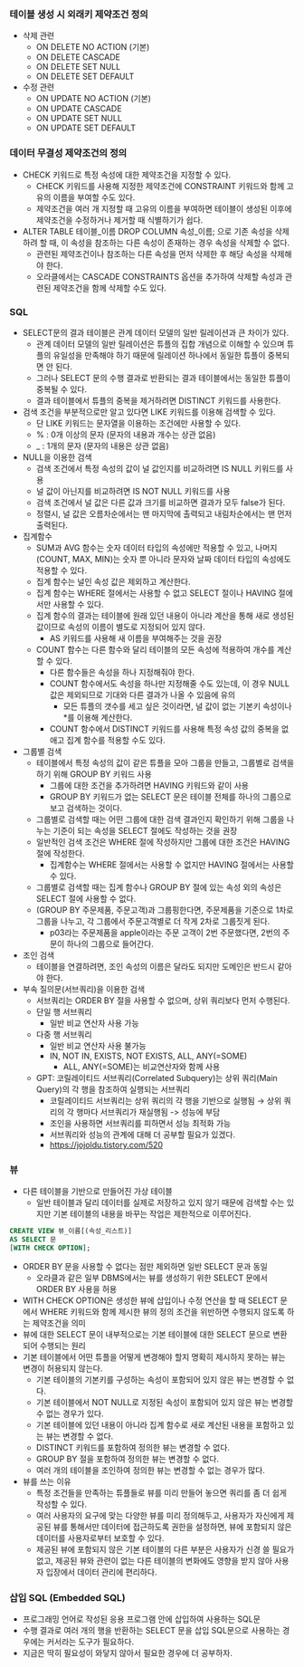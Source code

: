 ### 테이블 생성 시 외래키 제약조건 정의
- 삭제 관련
  - ON DELETE NO ACTION (기본)
  - ON DELETE CASCADE
  - ON DELETE SET NULL
  - ON DELETE SET DEFAULT
- 수정 관련
  - ON UPDATE NO ACTION (기본)
  - ON UPDATE CASCADE
  - ON UPDATE SET NULL
  - ON UPDATE SET DEFAULT

### 데이터 무결성 제약조건의 정의
- CHECK 키워드로 특정 속성에 대한 제약조건을 지정할 수 있다.
  - CHECK 키워드를 사용해 지정한 제약조건에 CONSTRAINT 키워드와 함께 고유의 이름을 부여할 수도 있다.
  - 제약조건을 여러 개 지정할 때 고유의 이름을 부여하면 테이블이 생성된 이후에 제약조건을 수정하거나 제거할 때 식별하기가 쉽다.
- ALTER TABLE 테이블_이름 DROP COLUMN 속성_이름; 으로 기존 속성을 삭제하려 할 때, 이 속성을 참조하는 다른 속성이 존재하는 경우 속성을 삭제할 수 없다.
  - 관련된 제약조건이나 참조하는 다른 속성을 먼저 삭제한 후 해당 속성을 삭제해야 한다.
  - 오라클에서는 CASCADE CONSTRAINTS 옵션을 추가하여 삭제할 속성과 관련된 제약조건을 함께 삭제할 수도 있다.

### SQL
- SELECT문의 결과 테이블은 관계 데이터 모델의 일반 릴레이션과 큰 차이가 있다.
  - 관계 데이터 모델의 일반 릴레이션은 튜플의 집합 개념으로 이해할 수 있으며 튜플의 유일성을 만족해야 하기 때문에 릴레이션 하나에서 동일한 튜플이 중복되면 안 된다.
  - 그러나 SELECT 문의 수행 결과로 반환되는 결과 테이블에서는 동일한 튜플이 중복될 수 있다.
  - 결과 테이블에서 튜플의 중복을 제거하려면 DISTINCT 키워드를 사용한다.
- 검색 조건을 부분적으로만 알고 있다면 LIKE 키워드를 이용해 검색할 수 있다.
  - 단 LIKE 키워드는 문자열을 이용하는 조건에만 사용할 수 있다.
  - % : 0개 이상의 문자 (문자의 내용과 개수는 상관 없음)
  - _ : 1개의 문자 (문자의 내용은 상관 없음)
- NULL을 이용한 검색
  - 검색 조건에서 특정 속성의 값이 널 값인지를 비교하려면 IS NULL 키워드를 사용
  - 널 값이 아닌지를 비교하려면 IS NOT NULL 키워드를 사용
  - 검색 조건에서 널 값은 다른 값과 크기를 비교하면 결과가 모두 false가 된다.
  - 정렬시, 널 값은 오름차순에서는 맨 마지막에 촐력되고 내림차순에서는 맨 먼저 출력된다.
- 집계함수
  - SUM과 AVG 함수는 숫자 데이터 타입의 속성에만 적용할 수 있고, 나머지(COUNT, MAX, MIN)는 숫자 뿐 아니라 문자와 날짜 데이터 타입의 속성에도 적용할 수 있다.
  - 집계 함수는 널인 속성 값은 제외하고 계산한다.
  - 집계 함수는 WHERE 절에서는 사용할 수 없고 SELECT 절이나 HAVING 절에서만 사용할 수 있다.
  - 집계 함수의 결과는 테이블에 원래 있던 내용이 아니라 계산을 통해 새로 생성된 값이므로 속성의 이름이 별도로 지정되어 있지 않다. 
    - AS 키워드를 사용해 새 이름을 부여해주는 것을 권장
  - COUNT 함수는 다른 함수와 달리 테이블의 모든 속성에 적용하여 개수를 계산할 수 있다.
    - 다른 함수들은 속성을 하나 지정해줘야 한다.
    - COUNT 함수에서도 속성을 하나만 지정해줄 수도 있는데, 이 경우 NULL 값은 제외되므로 기대와 다른 결과가 나올 수 있음에 유의
      - 모든 튜플의 갯수를 세고 싶은 것이라면, 널 값이 없는 기본키 속성이나 *를 이용해 계산한다.
    - COUNT 함수에서 DISTINCT 키워드를 사용해 특정 속성 값의 중복을 없애고 집계 함수를 적용할 수도 있다.
- 그룹별 검색
  - 테이블에서 특정 속성의 값이 같은 튜플을 모아 그룹을 만들고, 그룹별로 검색을 하기 위해 GROUP BY 키워드 사용
    - 그룹에 대한 조건을 추가하려면 HAVING 키워드와 같이 사용
    - GROUP BY 키워드가 없는 SELECT 문은 테이블 전체를 하나의 그룹으로 보고 검색하는 것이다.
  - 그룹별로 검색할 때는 어떤 그룹에 대한 검색 결과인지 확인하기 위해 그룹을 나누는 기준이 되는 속성을 SELECT 절에도 작성하는 것을 권장
  - 일반적인 검색 조건은 WHERE 절에 작성하지만 그룹에 대한 조건은 HAVING 절에 작성한다.
    - 집계함수는 WHERE 절에서는 사용할 수 없지만 HAVING 절에서는 사용할 수 있다.
  - 그룹별로 검색할 때는 집계 함수나 GROUP BY 절에 있는 속성 외의 속성은 SELECT 절에 사용할 수 없다.
  - (GROUP BY 주문제품, 주문고객)과 그룹핑한다면, 주문제품을 기준으로 1차로 그룹을 나누고, 각 그룹에서 주문고객별로 더 작게 2차로 그룹짓게 된다.
    - p03라는 주문제품을 apple이라는 주문 고객이 2번 주문했다면, 2번의 주문이 하나의 그룹으로 들어간다.
- 조인 검색
  - 테이블을 연결하려면, 조인 속성의 이름은 달라도 되지만 도메인은 반드시 같아야 한다.
- 부속 질의문(서브쿼리)을 이용한 검색
  - 서브쿼리는 ORDER BY 절을 사용할 수 없으며, 상위 쿼리보다 먼저 수행된다.
  - 단일 행 서브쿼리
    - 일반 비교 연산자 사용 가능
  - 다중 행 서브쿼리
    - 일반 비교 연산자 사용 불가능
    - IN, NOT IN, EXISTS, NOT EXISTS, ALL, ANY(=SOME)
      - ALL, ANY(=SOME)는 비교연산자와 함께 사용
  - GPT: 코릴레이티드 서브쿼리(Correlated Subquery)는 상위 쿼리(Main Query)의 각 행을 참조하여 실행되는 서브쿼리
    - 코릴레이티드 서브쿼리는 상위 쿼리의 각 행을 기반으로 실행됨 → 상위 쿼리의 각 행마다 서브쿼리가 재실행됨 -> 성능에 부담
    - 조인을 사용하면 서브쿼리를 피하면서 성능 최적화 가능
    - 서브쿼리와 성능의 관계에 대해 더 공부할 필요가 있겠다.
    - https://jojoldu.tistory.com/520

### 뷰
- 다른 테이블을 기반으로 만들어진 가상 테이블
  - 일반 테이블과 달리 데이터를 실제로 저장하고 있지 않기 때문에 검색할 수는 있지만 기본 테이블의 내용을 바꾸는 작업은 제한적으로 이루어진다.
```SQL
CREATE VIEW 뷰_이름[(속성_리스트)]
AS SELECT 문
[WITH CHECK OPTION];
```
- ORDER BY 문을 사용할 수 없다는 점만 제외하면 일반 SELECT 문과 동일
  - 오라클과 같은 일부 DBMS에서는 뷰를 생성하기 위한 SELECT 문에서 ORDER BY 사용을 허용
- WITH CHECK OPTION은 생성한 뷰에 삽입이나 수정 연산을 할 때 SELECT 문에서 WHERE 키워드와 함께 제시한 뷰의 정의 조건을 위반하면 수행되지 않도록 하는 제약조건을 의미
- 뷰에 대한 SELECT 문이 내부적으로는 기본 테이블에 대한 SELECT 문으로 변환되어 수행되는 원리
- 기본 테이블에서 어떤 튜플을 어떻게 변경해야 할지 명확히 제시하지 못하는 뷰는 변경이 허용되지 않는다.
  - 기본 테이블의 기본키를 구성하는 속성이 포함되어 있지 않은 뷰는 변경할 수 없다.
  - 기본 테이블에서 NOT NULL로 지정된 속성이 포함되어 있지 않은 뷰는 변경할 수 없는 경우가 있다.
  - 기본 테이블에 있던 내용이 아니라 집계 함수로 새로 계산된 내용을 포함하고 있는 뷰는 변경할 수 없다.
  - DISTINCT 키워드를 포함하여 정의한 뷰는 변경할 수 없다.
  - GROUP BY 절을 포함하여 정의한 뷰는 변경할 수 없다.
  - 여러 개의 테이블을 조인하여 정의한 뷰는 변경할 수 없는 경우가 많다.
- 뷰를 쓰는 이유
  - 특정 조건들을 만족하는 튜플들로 뷰를 미리 만들어 놓으면 쿼리를 좀 더 쉽게 작성할 수 있다.
  - 여러 사용자의 요구에 맞는 다양한 뷰를 미리 정의해두고, 사용자가 자신에게 제공된 뷰를 통해서만 데이터에 접근하도록 권한을 설정하면, 뷰에 포함되지 않은 데이터를 사용자로부터 보호할 수 있다.
  - 제공된 뷰에 포함되지 않은 기본 테이블의 다른 부분은 사용자가 신경 쓸 필요가 없고, 제공된 뷰와 관련이 없는 다른 테이블의 변화에도 영향을 받지 않아 사용자 입장에서 데이터 관리에 편리하다.

### 삽입 SQL (Embedded SQL)
- 프로그래밍 언어로 작성된 응용 프로그램 안에 삽입하여 사용하는 SQL문
- 수행 결과로 여러 개의 행을 반환하는 SELECT 문을 삽입 SQL문으로 사용하는 경우에는 커서라는 도구가 필요하다.
- 지금은 딱히 필요성이 와닿지 않아서 필요한 경우에 더 공부하자.
